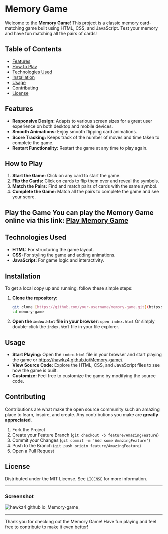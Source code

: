 
# Memory Game

Welcome to the **Memory Game**! This project is a classic memory card-matching game built using HTML, CSS, and JavaScript.
Test your memory and have fun matching all the pairs of cards!

## Table of Contents

- [Features](#features)
- [How to Play](#how-to-play)
- [Technologies Used](#technologies-used)
- [Installation](#installation)
- [Usage](#usage)
- [Contributing](#contributing)
- [License](#license)

## Features

- **Responsive Design:** Adapts to various screen sizes for a great user experience on both desktop and mobile devices.
- **Smooth Animations:** Enjoy smooth flipping card animations.
- **Score Tracking:** Keeps track of the number of moves and time taken to complete the game.
- **Restart Functionality:** Restart the game at any time to play again.

## How to Play

1. **Start the Game:** Click on any card to start the game.
2. **Flip the Cards:** Click on cards to flip them over and reveal the symbols.
3. **Match the Pairs:** Find and match pairs of cards with the same symbol.
4. **Complete the Game:** Match all the pairs to complete the game and see your score.

## Play the Game You can play the Memory Game online via this link: [Play Memory Game](https://hawkz4.github.io/Memory-game/)

## Technologies Used

- **HTML:** For structuring the game layout.
- **CSS:** For styling the game and adding animations.
- **JavaScript:** For game logic and interactivity.

## Installation

To get a local copy up and running, follow these simple steps:

1. **Clone the repository:**
   ```sh
   git clone [https://github.com/your-username/memory-game.git](https://github.com/HAWKZ4/Memory-game)
   cd memory-game

2.  **Open the `index.html` file in your browser:**
    `open index.html` 
    Or simply double-click the `index.html` file in your file explorer.
    
## Usage

-   **Start Playing:** Open the `index.html` file in your browser and start playing the game or https://hawkz4.github.io/Memory-game/.
-   **View Source Code:** Explore the HTML, CSS, and JavaScript files to see how the game is built.
-   **Customize:** Feel free to customize the game by modifying the source code.

## Contributing

Contributions are what make the open source community such an amazing place to learn, inspire, and create. Any contributions you make are **greatly appreciated**.

1.  Fork the Project
2.  Create your Feature Branch (`git checkout -b feature/AmazingFeature`)
3.  Commit your Changes (`git commit -m 'Add some AmazingFeature'`)
4.  Push to the Branch (`git push origin feature/AmazingFeature`)
5.  Open a Pull Request

## License

Distributed under the MIT License. See `LICENSE` for more information.

----------

### Screenshot

![hawkz4 github io_Memory-game_](https://github.com/HAWKZ4/Memory-game/assets/108879264/2b9f2578-faf8-41a4-a724-66a4e26f7eff)

----------

Thank you for checking out the Memory Game! Have fun playing and feel free to contribute to make it even better!
